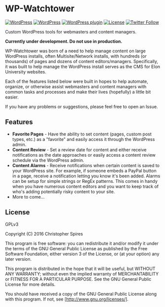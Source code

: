 # WP-Watchtower

[![WordPress](https://img.shields.io/badge/wordpress-4.6.1%20tested-brightgreen.svg?maxAge=2592000)]() 
[![WordPress](https://img.shields.io/badge/build-dev-red.svg?maxAge=2592000)]() 
[![WordPress plugin](https://img.shields.io/badge/plugin-v0.0.1-blue.svg?maxAge=2592000)]() 
[![License](http://img.shields.io/:license-gpl3-blue.svg?maxAge=2592000)](http://www.gnu.org/licenses/gpl-3.0.html)
[![Twitter Follow](https://img.shields.io/twitter/follow/shields_io.svg?style=social&label=Follow&maxAge=2592000)](https://twitter.com/boda82)

Custom WordPress tools for webmasters and content managers.

**Currently under development. Do not use in production.**

WP-Watchtower was born of a need to help manage content on large WordPress installs, often Multisite/Network installs, with hundreds (or thousands) of pages and dozens of content editors/managers. Specifically, it was built to help manage the WordPress install serves as the CMS for Elon University websites.

Each of the features listed below were built in hopes to help automate, organize, or otherwise assist webmasters and content managers with common tasks and processes and make their lives (hopefully) a little bit easier.

If you have any problems or suggestions, please feel free to open an Issue.

## Features

* **Favorite Pages** - Have the ability to set content (pages, custom post types, etc.) as a "favorite" and easily access it through the WordPress admin. 
* **Content Review** - Set a review date for content and either receive notifications as the date approaches or easily access a content review schedule via the WordPress admin. 
* **Content Alarms** - Receive notifications when certain content is saved to your WordPress site. For example, if someone embeds a PayPal button in a page, receive a notification letting you know it's been added. Alarms can be setup for simple strings or RegEx patterns. This comes in handy when you have numerous content editors and you want to keep track of who's adding potentially risky content to your site. 
* More to come...

## License

GPLv3

Copyright (C) 2016 Christopher Spires

This program is free software: you can redistribute it and/or modify it under the terms of the GNU General Public License as published by the Free Software Foundation, either version 3 of the License, or (at your option) any later version.

This program is distributed in the hope that it will be useful, but WITHOUT ANY WARRANTY; without even the implied warranty of MERCHANTABILITY or FITNESS FOR A PARTICULAR PURPOSE.  See the GNU General Public License for more details.

You should have received a copy of the GNU General Public License along with this program.  If not, see [http://www.gnu.org/licenses/].
